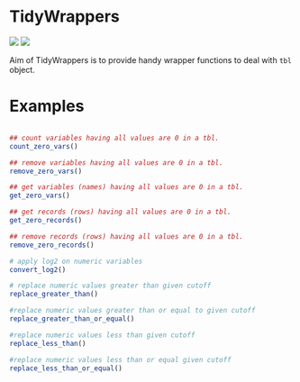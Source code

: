 
<!-- README.md is generated from README.Rmd. Please edit that file -->

# TidyWrappers

<!-- badges: start -->

[![](https://img.shields.io/badge/devel%20version-0.0.0.9000-blue.svg)](https://github.com/cparsania/tidywrappers)
[![](https://img.shields.io/badge/lifecycle-experimental-orange.svg)](https://www.tidyverse.org/lifecycle/#experimental)

<!-- badges: end -->

Aim of TidyWrappers is to provide handy wrapper functions to deal with
`tbl` object.

# Examples

``` r

## count variables having all values are 0 in a tbl. 
count_zero_vars()

## remove variables having all values are 0 in a tbl.
remove_zero_vars()

## get variables (names) having all values are 0 in a tbl.
get_zero_vars()

## get records (rows) having all values are 0 in a tbl.
get_zero_records()

## remove records (rows) having all values are 0 in a tbl.
remove_zero_records()

# apply log2 on numeric variables
convert_log2()

# replace numeric values greater than given cutoff
replace_greater_than()

#replace numeric values greater than or equal to given cutoff
replace_greater_than_or_equal()

#replace numeric values less than given cutoff
replace_less_than()

#replace numeric values less than or equal given cutoff
replace_less_than_or_equal()
```
